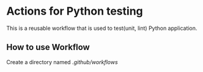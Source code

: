 # Actions for Python testing
This is a reusable workflow that is used to test(unit, lint) Python application.

## How to use Workflow
Create a directory named _.github/workflows_
